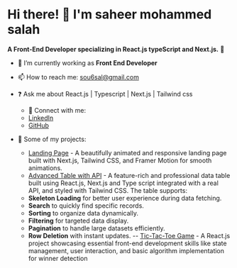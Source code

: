 # Hi there! 👋 I'm saheer mohammed salah  
**A Front-End Developer specializing in React.js typeScript and Next.js.** 🌟  
- 🌱 I’m currently working as **Front End Developer**  
- 📫 How to reach me: [sou6sal@gmail.com](mailto:sou6sal@gmail.com)
- ❓ Ask me about  React.js | Typescript | Next.js | Tailwind css

  - 🔗 Connect with me:
  - [LinkedIn](https://www.linkedin.com/in/saheer-salah-148325253/)
  - [GitHub](https://github.com/souhairSalah)

- 📂 Some of my projects:
  - [Landing Page]([interior-design-website-indol.vercel.app](https://github.com/souhairSalah/interior-design-website)) - A beautifully animated and responsive landing page built with Next.js, Tailwind CSS, and Framer Motion for smooth animations.
  - [Advanced Table with API]((https://github.com/souhairSalah/table-with-API))  - A feature-rich and professional data table built using React.js, Next.js and Type script integrated with a real API, and styled with Tailwind CSS. The table supports:
  - **Skeleton Loading** for better user experience during data fetching.
  - **Search** to quickly find specific records.
  - **Sorting** to organize data dynamically.
  - **Filtering** for targeted data display.
  - **Pagination** to handle large datasets efficiently.
  - **Row Deletion** with instant updates.
 -- [Tic-Tac-Toe Game]((https://github.com/souhairSalah/tic-tac-toe-game))  - A React.js project showcasing essential front-end development skills like state management, user interaction, and basic algorithm implementation for winner detection
    

